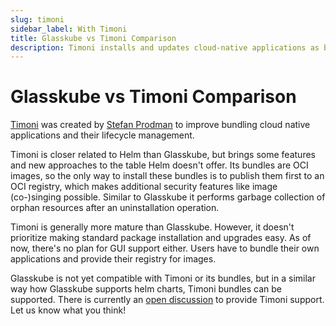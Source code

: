 ```yaml
---
slug: timoni
sidebar_label: With Timoni
title: Glasskube vs Timoni Comparison
description: Timoni installs and updates cloud-native applications as bundles (OCI images) with a great support for configuration, but it requires users to create its own bundles.
---
```


# Glasskube vs Timoni Comparison

[Timoni](https://timoni.sh/) was created by [Stefan Prodman](https://github.com/stefanprodan) to improve bundling cloud native applications and their lifecycle management.

Timoni is closer related to Helm than Glasskube, but brings some features and new approaches to the table Helm doesn't offer.
Its bundles are OCI images, so the only way to install these bundles is to publish them first to an OCI registry,
which makes additional security features like image (co-)singing possible.
Similar to Glasskube it performs garbage collection of orphan resources after an uninstallation operation.

Timoni is generally more mature than Glasskube. However, it doesn't prioritize making standard package installation and upgrades easy.
As of now, there's no plan for GUI support either. Users have to bundle their own applications and provide their registry for images.

Glasskube is not yet compatible with Timoni or its bundles, but in a similar way how Glasskube supports helm charts, Timoni bundles can be supported.
There is currently an [open discussion](https://github.com/glasskube/glasskube/discussions/242) to provide Timoni support. Let us know what you think!
